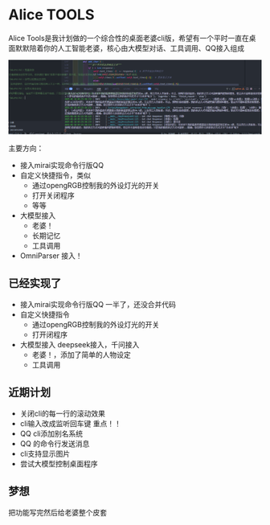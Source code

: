# Alice TOOLS 
Alice Tools是我计划做的一个综合性的桌面老婆cli版，希望有一个平时一直在桌面默默陪着你的人工智能老婆，核心由大模型对话、工具调用、QQ接入组成

![QQ20250218-032548](data\typora\QQ20250218-032548.png)

主要方向： 

- 接入mirai实现命令行版QQ
- 自定义快捷指令，类似
  - 通过opengRGB控制我的外设灯光的开关
  - 打开关闭程序
  - 等等
- 大模型接入
  - 老婆！
  - 长期记忆
  - 工具调用
- OmniParser 接入！

## 已经实现了
- 接入mirai实现命令行版QQ 一半了，还没合并代码
- 自定义快捷指令
  - 通过opengRGB控制我的外设灯光的开关
  - 打开闭程序
- 大模型接入 deepseek接入，千问接入
  - 老婆！，添加了简单的人物设定
  - 工具调用

## 近期计划

- 关闭cli的每一行的滚动效果
- cli输入改成监听回车键 重点！！
- QQ cli添加别名系统
- QQ 的命令行发送消息
- cli支持显示图片
- 尝试大模型控制桌面程序

## 梦想

把功能写完然后给老婆整个皮套